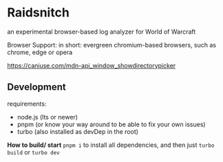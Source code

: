 # Raidsnitch

an experimental browser-based log analyzer for World of Warcraft


Browser Support:
in short: evergreen chromium-based browsers, such as chrome, edge or opera

https://caniuse.com/mdn-api_window_showdirectorypicker


## Development

requirements:

 - node.js (lts or newer)
 - pnpm (or know your way around to be able to fix your own issues)
 - turbo (also installed as devDep in the root)


**How to build/ start**
`pnpm i` to install all dependencies, and then just `turbo build` or `turbo dev`